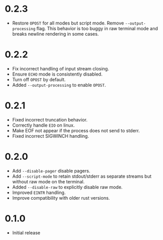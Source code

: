 # 0.2.3

- Restore `OPOST` for all modes but script mode.   Remove
  `--output-processing` flag.  This behavior is too buggy in raw
  terminal mode and breaks newline rendering in some cases.

# 0.2.2

- Fix incorrect handling of input stream closing.
- Ensure `ECHO` mode is consistently disabled.
- Turn off `OPOST` by default.
- Added `--output-processing` to enable `OPOST`.

# 0.2.1

- Fixed incorrect truncation behavior.
- Correctly handle `EIO` on linux.
- Make EOF not appear if the process does not send to stderr.
- Fixed incorrect SIGWINCH handling.

# 0.2.0

- Add `--disable-pager` disable pagers.
- Add `--script-mode` to retain stdout/stderr as separate
  streams but without raw mode on the terminal.
- Added `--disable-raw` to explicitly disable raw mode.
- Improved `EINTR` handling.
- Improve compatibility with older rust versions.

# 0.1.0

- Initial release
